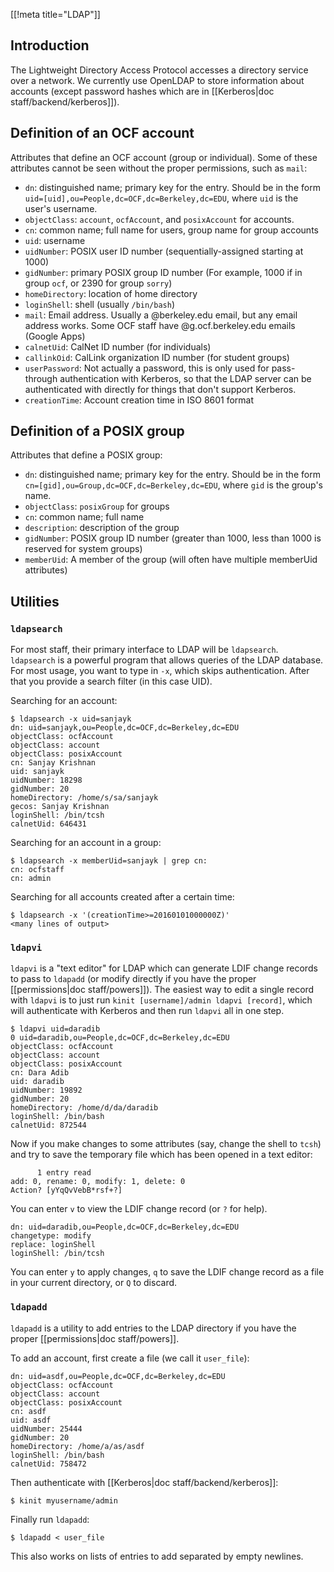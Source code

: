 [[!meta title="LDAP"]]

## Introduction

The Lightweight Directory Access Protocol accesses a directory service over a
network. We currently use OpenLDAP to store information about accounts (except
password hashes which are in [[Kerberos|doc staff/backend/kerberos]]).

## Definition of an OCF account

Attributes that define an OCF account (group or individual). Some of these
attributes cannot be seen without the proper permissions, such as `mail`:

- `dn`: distinguished name; primary key for the entry. Should be in the form
  `uid=[uid],ou=People,dc=OCF,dc=Berkeley,dc=EDU`, where `uid` is the user's
  username.
- `objectClass`: `account`, `ocfAccount`, and `posixAccount` for accounts.
- `cn`: common name; full name for users, group name for group accounts
- `uid`: username
- `uidNumber`: POSIX user ID number (sequentially-assigned starting at 1000)
- `gidNumber`: primary POSIX group ID number (For example, 1000 if in group
  `ocf`, or 2390 for group `sorry`)
- `homeDirectory`: location of home directory
- `loginShell`: shell (usually `/bin/bash`)
- `mail`: Email address. Usually a @berkeley.edu email, but any email address
  works. Some OCF staff have @g.ocf.berkeley.edu emails (Google Apps)
- `calnetUid`: CalNet ID number (for individuals)
- `callinkOid`: CalLink organization ID number (for student groups)
- `userPassword`: Not actually a password, this is only used for pass-through
  authentication with Kerberos, so that the LDAP server can be authenticated
  with directly for things that don't support Kerberos.
- `creationTime`: Account creation time in ISO 8601 format

## Definition of a POSIX group

Attributes that define a POSIX group:

- `dn`: distinguished name; primary key for the entry. Should be in the form
  `cn=[gid],ou=Group,dc=OCF,dc=Berkeley,dc=EDU`, where `gid` is the group's
  name.
- `objectClass`: `posixGroup` for groups
- `cn`: common name; full name
- `description`: description of the group
- `gidNumber`: POSIX group ID number (greater than 1000, less than 1000 is
  reserved for system groups)
- `memberUid`: A member of the group (will often have multiple memberUid
  attributes)

## Utilities

### `ldapsearch`

For most staff, their primary interface to LDAP will be `ldapsearch`.
`ldapsearch` is a powerful program that allows queries of the LDAP database.
For most usage, you want to type in `-x`, which skips authentication. After
that you provide a search filter (in this case UID).

Searching for an account:

    $ ldapsearch -x uid=sanjayk
    dn: uid=sanjayk,ou=People,dc=OCF,dc=Berkeley,dc=EDU
    objectClass: ocfAccount
    objectClass: account
    objectClass: posixAccount
    cn: Sanjay Krishnan
    uid: sanjayk
    uidNumber: 18298
    gidNumber: 20
    homeDirectory: /home/s/sa/sanjayk
    gecos: Sanjay Krishnan
    loginShell: /bin/tcsh
    calnetUid: 646431

Searching for an account in a group:

    $ ldapsearch -x memberUid=sanjayk | grep cn:
    cn: ocfstaff
    cn: admin

Searching for all accounts created after a certain time:

    $ ldapsearch -x '(creationTime>=20160101000000Z)'
    <many lines of output>

### `ldapvi`

`ldapvi` is a "text editor" for LDAP which can generate LDIF change records to
pass to `ldapadd` (or modify directly if you have the proper [[permissions|doc
staff/powers]]). The easiest way to edit a single record with `ldapvi` is to
just run `kinit [username]/admin ldapvi [record]`, which will authenticate with
Kerberos and then run `ldapvi` all in one step.

    $ ldapvi uid=daradib
    0 uid=daradib,ou=People,dc=OCF,dc=Berkeley,dc=EDU
    objectClass: ocfAccount
    objectClass: account
    objectClass: posixAccount
    cn: Dara Adib
    uid: daradib
    uidNumber: 19892
    gidNumber: 20
    homeDirectory: /home/d/da/daradib
    loginShell: /bin/bash
    calnetUid: 872544

Now if you make changes to some attributes (say, change the shell to `tcsh`)
and try to save the temporary file which has been opened in a text editor:

          1 entry read
    add: 0, rename: 0, modify: 1, delete: 0
    Action? [yYqQvVebB*rsf+?]

You can enter `v` to view the LDIF change record (or `?` for help).

    dn: uid=daradib,ou=People,dc=OCF,dc=Berkeley,dc=EDU
    changetype: modify
    replace: loginShell
    loginShell: /bin/tcsh

You can enter `y` to apply changes, `q` to save the LDIF change record as a
file in your current directory, or `Q` to discard.

### `ldapadd`

`ldapadd` is a utility to add entries to the LDAP directory if you have the
proper [[permissions|doc staff/powers]].

To add an account, first create a file (we call it `user_file`):

    dn: uid=asdf,ou=People,dc=OCF,dc=Berkeley,dc=EDU
    objectClass: ocfAccount
    objectClass: account
    objectClass: posixAccount
    cn: asdf
    uid: asdf
    uidNumber: 25444
    gidNumber: 20
    homeDirectory: /home/a/as/asdf
    loginShell: /bin/bash
    calnetUid: 758472

Then authenticate with [[Kerberos|doc staff/backend/kerberos]]:

    $ kinit myusername/admin

Finally run `ldapadd`:

    $ ldapadd < user_file

This also works on lists of entries to add separated by empty newlines.
